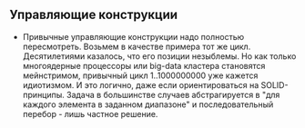 ## Управляющие конструкции

-   Привычные управляющие конструкции надо полностью пересмотреть. Возьмем в качестве примера тот же цикл. Десятилетиями казалось, что его позиции незыблемы. Но как только многоядерные процессоры или big-data кластера становятся мейнстримом, привычный цикл 1..1000000000 уже кажется идиотизмом. И это логично, даже если ориентироваться на SOLID-принципы. Задача в большинстве случаев абстрагируется в "для каждого элемента в заданном диапазоне" и последовательный перебор - лишь частное решение.
